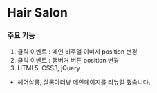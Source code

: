 # Hair Salon

### 주요 기능
1. 클릭 이벤트 : 메인 비주얼 이미지 position 변경
2. 클릭 이벤트 : 햄버거 버튼 position 변경
3. HTML5, CSS3, jQuery

- 헤어살롱, 살롱아더뷰 메인페이지를 리뉴얼 했습니다.


